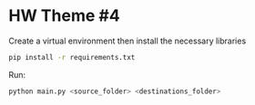 # HW Theme #4

Create a virtual environment then install the necessary libraries

```bash
pip install -r requirements.txt
```

Run:

```bash 
python main.py <source_folder> <destinations_folder>
```

